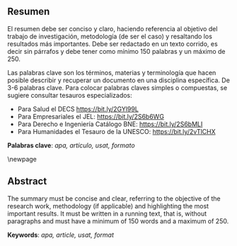 ## Resumen

El resumen debe ser conciso y claro, haciendo referencia al objetivo del trabajo de 
investigación, metodología (de ser el caso) y resaltando los resultados más importantes. 
Debe ser redactado en un texto corrido, es decir sin párrafos y debe tener como mínimo 
150 palabras y un máximo de 250.

Las palabras clave son los términos, materias y terminología que hacen posible describir 
y recuperar un documento en una disciplina específica. De 3-6 palabras clave. 
Para colocar palabras claves simples o compuestas, se sugiere consultar tesauros 
especializados:

* Para Salud el DECS https://bit.ly/2GYl99L
* Para Empresariales el JEL: https://bit.ly/2S6b6WG
* Para Derecho e Ingeniería Catálogo BNE: https://bit.ly/2S6bMLI
* Para Humanidades el Tesauro de la UNESCO: https://bit.ly/2vTlCHX

**Palabras clave**: *apa, artículo, usat, formato*

\newpage

## Abstract

The summary must be concise and clear, referring to the objective of the research work, 
methodology (if applicable) and highlighting the most important results.
It must be written in a running text, that is, without paragraphs and must have a 
minimum of 150 words and a maximum of 250.

**Keywords**: *apa, article, usat, format*
